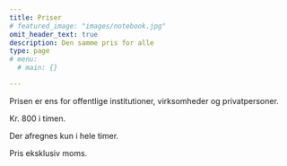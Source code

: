 ```yaml
---
title: Priser
# featured_image: "images/notebook.jpg"
omit_header_text: true
description: Den samme pris for alle
type: page
# menu:
  # main: {}

---
```



Prisen er ens for offentlige institutioner, virksomheder og privatpersoner.

Kr. 800 i timen.

Der afregnes kun i hele timer.

Pris eksklusiv moms.
